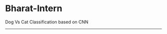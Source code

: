 # Bharat-Intern
Dog Vs Cat Classification based on CNN 
***********************************************
